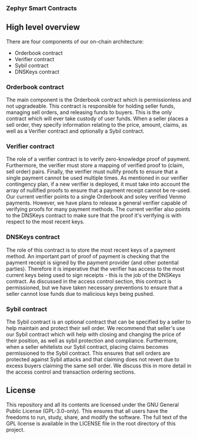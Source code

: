 ### Zephyr Smart Contracts

## High level overview

There are four components of our on-chain architecture:
- Orderbook contract
- Verifier contract
- Sybil contract
- DNSKeys contract

### Orderbook contract
The main component is the Orderbook contract which is permissionless and not upgradeable. This contract is responsible for holding seller funds, managing sell orders, and releasing funds to buyers. This is the only contract which will ever take custody of user funds. When a seller places a sell order, they specify information relating to the price, amount, claims, as well as a Verifier contract and optionally a Sybil contract. 

### Verifier contract
The role of a verifier contract is to verify zero-knowledge proof of payment. Furthermore, the verifier must store a mapping of verified proof to (claim, sell order) pairs. Finally, the verifier must nullify proofs to ensure that a single payment cannot be used multiple times. As mentioned in our verifier contingency plan, if a new verifier is deployed, it must take into account the array of nullified proofs to ensure that a payment receipt cannot be re-used. Our current verifier points to a single Orderbook and soley verified Venmo payments. However, we have plans to release a general verifier capable of verifying proofs for many payment methods. The current verifier also points to the DNSKeys contract to make sure that the proof it's verifying is with respect to the most recent keys. 

### DNSKeys contract
The role of this contract is to store the most recent keys of a payment method. An important part of proof of payment is checking that the payment receipt is signed by the payment provider (and other potential parties). Therefore it is imperative that the verifier has access to the most current keys being used to sign receipts - this is the job of the DNSKeys contract. As discussed in the access control section, this contract is permissioned, but we have taken necessary preventions to ensure that a seller cannot lose funds due to malicious keys being pushed. 

### Sybil contract
The Sybil contract is an optional contract that can be specified by a seller to help maintain and protect their sell order. We recommend that seller's use our Sybil contract which will help with closing and changing the price of their position, as well as sybil protection and compliance. Furthermore, when a seller whitelists our Sybil contract, placing claims becomes permissioned to the Sybil contract. This ensures that sell orders are protected against Sybil attacks and that claiming does not revert due to excess buyers claiming the same sell order. We discuss this in more detail in the access control and transaction ordering sections. 

## License

This repository and all its contents are licensed under the GNU General Public License (GPL-3.0-only). This ensures that all users have the freedoms to run, study, share, and modify the software. The full text of the GPL license is available in the LICENSE file in the root directory of this project.




